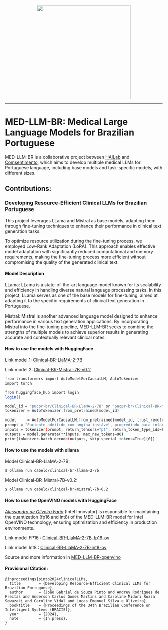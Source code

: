 <div align="center">
  <img src="https://github.com/user-attachments/assets/638ba60d-606b-4b5d-a549-abd411f9886e" width="300"/>
</div>



----------------------------------------------------------------------------------------------------------------------------------------------------------------------
# MED-LLM-BR: Medical Large Language Models for Brazilian Portuguese
MED-LLM-BR is a collaborative project between [HAILab](https://github.com/HAILab-PUCPR) and [Comsentimento](https://www.comsentimento.com.br/), which aims to develop multiple medical LLMs for Portuguese language, including base models and task-specific models, with different sizes. 

## Contributions:

### Developing Resource-Efficient Clinical LLMs for Brazilian Portuguese
This project leverages LLama and Mistral as base models, adapting them through fine-tuning techniques to enhance their performance in clinical text generation tasks.

To optimize resource utilization during the fine-tuning process, we employed Low-Rank Adaptation (LoRA). This approach enables effective model adaptation with significantly reduced computational and memory requirements, making the fine-tuning process more efficient without compromising the quality of the generated clinical text.

#### Model Description
LLama: LLama is a state-of-the-art language model known for its scalability and efficiency in handling diverse natural language processing tasks. In this project, LLama serves as one of the base models for fine-tuning, aimed at adapting it to the specific requirements of clinical text generation in Portuguese.

Mistral: Mistral is another advanced language model designed to enhance performance in various text generation applications. By incorporating Mistral into the fine-tuning pipeline, MED-LLM-BR seeks to combine the strengths of multiple models to achieve superior results in generating accurate and contextually relevant clinical notes.

#### How to use the models with HuggingFace

Link model 1: [Clinical-BR-LlaMA-2-7B](https://huggingface.co/pucpr-br/Clinical-BR-LlaMA-2-7B)

Link model 2: [Clinical-BR-Mistral-7B-v0.2](https://huggingface.co/pucpr-br/Clinical-BR-Mistral-7B-v0.2)

~~~bash
from transformers import AutoModelForCausalLM, AutoTokenizer
import torch

from huggingface_hub import login
login()

model_id = "pucpr-br/Clinical-BR-LlaMA-2-7B" or "pucpr-br/Clinical-BR-Mistral-7B-v0.2"
tokenizer = AutoTokenizer.from_pretrained(model_id)

model     = AutoModelForCausalLM.from_pretrained(model_id, trust_remote_code=True)
prompt = "Paciente admitido com angina instável, progredindo para infarto agudo do miocárdio (IAM) inferior no primeiro dia de internação; encaminhado para unidade de hemodinâmica, onde foi feita angioplastia com implante de stent na ponte d "	
inputs = tokenizer(prompt, return_tensors="pt", return_token_type_ids=False)
outputs = model.generate(**inputs, max_new_tokens=90)
print(tokenizer.batch_decode(outputs, skip_special_tokens=True)[0])
~~~

#### How to use the models with ollama

Model Clinical-BR-LlaMA-2-7B:

~~~bash
$ ollama run cabelo/clinical-br-llama-2-7b
~~~

Model Clinical-BR-Mistral-7B-v0.2:

~~~bash
$ ollama run cabelo/clinical-br-mistral-7b-0.2
~~~
#### How to use the OpenVINO models with HuggingFace

[_Alessandro de Oliveira Faria_](https://github.com/cabelo) (Intel Innovator) is responsible for maintaining the quantization (fp16 and int8) of the MED-LLM-BR model for Intel OpenVINO technology, ensuring optimization and efficiency in production environments.

Link model FP16 : [Clinical-BR-LlaMA-2-7B-fp16-ov](https://huggingface.co/cabelo/Clinical-BR-LlaMA-2-7B-fp16-ov)

Link model Int8  : [Clinical-BR-LlaMA-2-7B-int8-ov](https://huggingface.co/cabelo/Clinical-BR-LlaMA-2-7B-int8-ov) 

Source and more information in [MED-LLM-BR-openvino](https://github.com/cabelo/MED-LLM-BR-openvino)

#### Provisional Citation:
```
@inproceedings{pinto2024clinicalLLMs,
  title        = {Developing Resource-Efficient Clinical LLMs for Brazilian Portuguese},
  author       = {João Gabriel de Souza Pinto and Andrey Rodrigues de Freitas and Anderson Carlos Gomes Martins and Caroline Midori Rozza Sawazaki and Caroline Vidal and Lucas Emanuel Silva e Oliveira},
  booktitle    = {Proceedings of the 34th Brazilian Conference on Intelligent Systems (BRACIS)},
  year         = {2024},
  note         = {In press},
}
```

